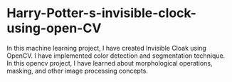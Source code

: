 # Harry-Potter-s-invisible-clock-using-open-CV
 In this machine learning project, I  have created Invisible Cloak using OpenCV. I  have implemented color detection and segmentation technique. In this opencv project, I have learned about morphological operations, masking, and other image processing concepts.
